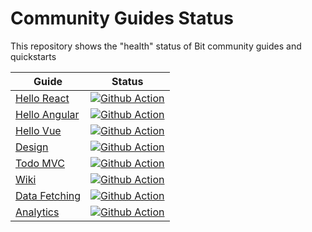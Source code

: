 # Community Guides Status
This repository shows the "health" status of Bit community guides and quickstarts

| Guide         | Status |
|--------------|--------|
| [Hello React](https://bit.dev/docs/quick-start/hello-world) | [![Github Action](https://github.com/teambit/community-guides-status/actions/workflows/hello-react-quickstart.yml/badge.svg)](https://github.com/teambit/community-guides-status/actions/workflows/hello-react-quickstart.yml) |
| [Hello Angular](https://bit.dev/docs/quick-start/hello-world-angular) | [![Github Action](https://github.com/teambit/community-guides-status/actions/workflows/hello-angular-quickstart.yml/badge.svg)](https://github.com/teambit/community-guides-status/actions/workflows/hello-angular-quickstart.yml) |
| [Hello Vue](https://bit.dev/docs/quick-start/hello-world-vue) | [![Github Action](https://github.com/teambit/community-guides-status/actions/workflows/hello-vue-quickstart.yml/badge.svg)](https://github.com/teambit/community-guides-status/actions/workflows/hello-vue-quickstart.yml) |
| [Design](https://bit.dev/docs/quick-start/design ) | [![Github Action](https://github.com/teambit/community-guides-status/actions/workflows/design-quickstart.yml/badge.svg)](https://github.com/teambit/community-guides-status/actions/workflows/design-quickstart.yml) |
| [Todo MVC](https://bit.dev/docs/quick-start/todomvc) | [![Github Action](https://github.com/teambit/community-guides-status/actions/workflows/todo-mvc-quickstart.yml/badge.svg)](https://github.com/teambit/community-guides-status/actions/workflows/todo-mvc-quickstart.yml) |
| [Wiki](https://bit.dev/docs/quick-start/wiki) | [![Github Action](https://github.com/teambit/community-guides-status/actions/workflows/wiki-quickstart.yml/badge.svg)](https://github.com/teambit/community-guides-status/actions/workflows/wiki-quickstart.yml) |
| [Data Fetching](https://bit.dev/docs/quick-start/data-fetching) | [![Github Action](https://github.com/teambit/community-guides-status/actions/workflows/data-fetching-quickstart.yml/badge.svg)](https://github.com/teambit/community-guides-status/actions/workflows/data-fetching-quickstart.yml) |
| [Analytics](https://bit.dev/docs/quick-start/analytics) | [![Github Action](https://github.com/teambit/community-guides-status/actions/workflows/analytics-quickstart.yml/badge.svg)](https://github.com/teambit/community-guides-status/actions/workflows/analytics-quickstart.yml) |
